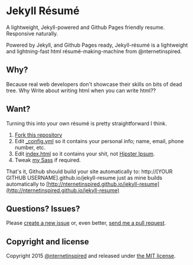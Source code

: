 # Jekyll Résumé
A lightweight, Jekyll-powered and Github Pages friendly resume. Responsive naturally.

Powered by Jekyll, and Github Pages ready, Jekyll-résumé is a lightweight and
lightning-fast html résumé-making-machine from @nternetinspired.

## Why?
Because real web developers don't showcase their skills on bits of dead tree. Why
Write about writing html when you can write html??

## Want?
Turning this into your own résumé is pretty straightforward I think.

1. [Fork this repository](https://github.com/nternetinspired/jekyll-resume/fork)
2. Edit <a href="_config.yml">_config.yml</a> so it contains your personal info; name, email, phone number, etc.
3. Edit <a href="index.html">index.html</a> so it contains your shit, not [Hipster Ipsum](http://hipsum.co/).
4. Tweak [my Sass](_sass) if required.

That's it, Github should build your site automatically to: http://[YOUR GITHUB USERNAME].github.io/jekyll-resume just as mine builds automatically to [http://nternetinspired.github.io/jekyll-resume](http://nternetinspired.github.io/jekyll-resume)

## Questions? Issues?
Please [create a new issue](https://github.com/nternetinspired/jekyll-resume/issues) or, even better, [send me a pull request](https://github.com/nternetinspired/jekyll-resume/pulls).

## Copyright and license

Copyright 2015 [@nternetinspired](//twitter.com/nternetinspired) and released under [the MIT license](LICENSE).
